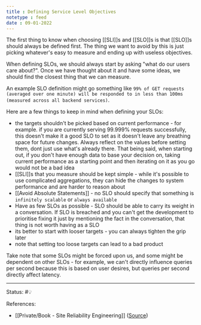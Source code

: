 ```yaml
---
title : Defining Service Level Objectives
notetype : feed
date : 09-01-2022
---
```


The first thing to know when choosing [[SLI]]s and [[SLO]]s is that [[SLO]]s should always be defined first. The thing we want to avoid by this is just picking whatever's easy to measure and ending up with useless objectives.

When defining SLOs, we should always start by asking "what do our users care about?". Once we have thought about it and have some ideas, we should find the closest thing that we can measure.

An example SLO definition might go something like `99% of GET requests (averaged over one minute) will be responded to in less than 100ms (measured across all backend services)`.

Here are a few things to keep in mind when defining your SLOs:
- the targets shouldn't be picked based on current performance - for example. if you are currently serving 99.999% requests successfully, this doesn't make it a good SLO to set as it doesn't leave any breathing space for future changes. Always reflect on the values before setting them, dont just use what's already there. That being said, when starting out, if you don't have enough data to base your decision on, taking current performance as a starting point and then iterating on it as you go would not be a bad idea
- [[SLI]]s that you measure should be kept simple - while it's possible to use complicated aggregations, they can hide the changes to system performance and are harder to reason about
- [[Avoid Absolute Statements]] - no SLO should specify that something is `infinitely scalable` or `always available`
- Have as few SLOs as possible - SLO should be able to carry its weight in a conversation. If SLO is breached and you can't get the development to prioritise fixing it just by mentioning the fact in the conversation, that thing is not worth having as a SLO
- its better to start with looser targets - you can always tighten the grip later
- note that setting too loose targets can lead to a bad product


Take note that some SLOs might be forced upon us, and some might be dependent on other SLOs - for example, we can't directly influence queries per second because this is based on user desires, but queries per second directly affect latency.

-----

Status: #💡 

References:
- [[Private/Book - Site Reliability Engineering]] ([Source](https://sre.google/sre-book/table-of-contents/))
